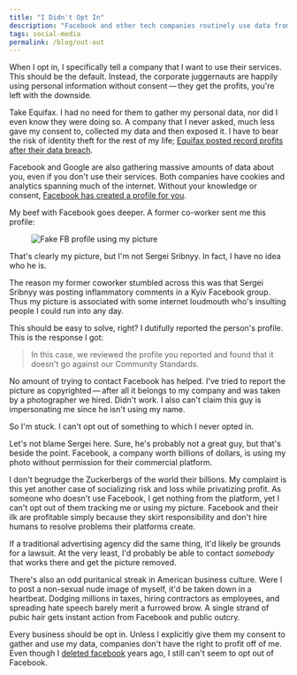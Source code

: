```yaml
---
title: "I Didn't Opt In"
description: "Facebook and other tech companies routinely use data from people who have never signed up for their services or given their consent. It's time to put a stop to it." 
tags: social-media
permalink: /blog/out-out
--- 
```


When I opt in, I specifically tell a company that I want to use their services.  This should be the default. Instead, the corporate juggernauts are happily using personal information without consent&thinsp;—&thinsp;they get the profits, you're left with the downside. 
 
Take Equifax. I had no need for them to gather my personal data, nor did I even know they were doing so. A company that I never asked, much less gave my consent to, collected my data and then exposed it. I have to bear the risk of identity theft for the rest of my life; [Equifax posted record profits after their data breach][eqf]. 

Facebook and Google are also gathering massive amounts of data about you, even if you don't use their services. Both companies have cookies and analytics spanning much of the internet. Without your knowledge or consent, [Facebook has created a profile for you][fbp]. 

My beef with Facebook goes deeper. A former co-worker sent me this profile: 

<figure><img loading="lazy" alt="Fake FB profile using my picture" src="https://res.cloudinary.com/derekkedziora/image/upload/v1607163715/Blog%20Assets/2018-11-01/im-not-sergei_lqz1rd.png" /></figure>

That's clearly my picture, but I'm not Sergei Sribnyy. In fact, I have no idea who he is. 

The reason my former coworker stumbled across this was that Sergei Sribnyy was posting inflammatory comments in a Kyiv Facebook group. Thus my picture is associated with some internet loudmouth who's insulting people I could run into any day.

This should be easy to solve, right? I dutifully reported the person's profile. This is the response I got: 

> In this case, we reviewed the profile you reported and found that it doesn't go against our Community Standards.

No amount of trying to contact Facebook has helped. I've tried to report the picture as copyrighted&thinsp;—&thinsp;after all it belongs to my company and was taken by a photographer we hired. Didn't work. I also can't claim this guy is impersonating me since he isn't using my name. 

So I'm stuck. I can't opt out of something to which I never opted in. 

Let's not blame Sergei here. Sure, he's probably not a great guy, but that's beside the point. Facebook, a company worth billions of dollars, is using my photo without permission for their commercial platform. 

I don't begrudge the Zuckerbergs of the world their billions. My complaint is this yet another case of socializing risk and loss while privatizing profit. As someone who doesn't use Facebook, I get nothing from the platform, yet I can't opt out of them tracking me or using my picture. Facebook and their ilk are profitable simply because they skirt responsibility and don't hire humans to resolve problems their platforms create.  

If a traditional advertising agency did the same thing, it'd likely be grounds for a lawsuit. At the very least, I'd probably be able to contact *somebody* that works there and get the picture removed. 

There's also an odd puritanical streak in American business culture. Were I to post a non-sexual nude image of myself, it'd be taken down in a heartbeat. Dodging millions in taxes, hiring contractors as employees, and spreading hate speech barely merit a furrowed brow. A single strand of pubic hair gets instant action from Facebook and public outcry.  

Every business should be opt in. Unless I explicitly give them my consent to gather and use my data, companies don't have the right to profit off of me. Even though I [deleted facebook][del] years ago, I still can't seem to opt out of Facebook. 

[eqf]: https://www.bloomberg.com/news/articles/2018-09-07/equifax-breach-a-year-later-record-profits-share-price-revival
[fbp]: https://www.theverge.com/2018/4/11/17225482/facebook-shadow-profiles-zuckerberg-congress-data-privacy
[del]: /blog/delete-facebook